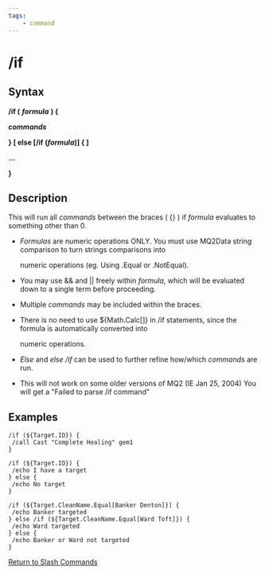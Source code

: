 ```yaml
---
tags:
    - command
---
```

# /if

## Syntax

**/if (** _**formula**_ **) {**

_**commands**_

**} [ else \[/if (**_**formula**_**)\] { ]**

**...**

**}**

## Description

This will run all _commands_ between the braces ( {} ) if _formula_ evaluates to something other than 0.

* _Formulas_ are numeric operations ONLY. You must use MQ2Data string comparison to turn strings comparisons into

  numeric operations (eg. Using .Equal or .NotEqual).

* You may use && and \|\| freely within _formula_, which will be evaluated down to a single term before proceeding.
* Multiple _commands_ may be included within the braces.
* There is no need to use ${Math.Calc[]} in /if statements, since the formula is automatically converted into

  numeric operations.

* _Else_ and _else /if_ can be used to further refine how/which _commands_ are run.
* This will not work on some older versions of MQ2 (IE Jan 25, 2004) You will get a "Failed to parse /if command"

## Examples

```text
/if (${Target.ID}) {
 /call Cast "Complete Healing" gem1
}

/if (${Target.ID}) {
 /echo I have a target
} else {
 /echo No target
}

/if (${Target.CleanName.Equal[Banker Denton]}) {
 /echo Banker targeted
} else /if (${Target.CleanName.Equal[Ward Toft]}) {
 /echo Ward targeted
} else {
 /echo Banker or Ward not targeted
}
```

[Return to Slash Commands](..//)

